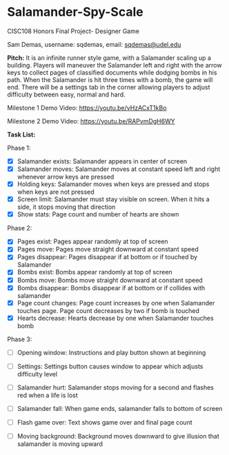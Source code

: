 # Salamander-Spy-Scale
CISC108 Honors Final Project- Designer Game

Sam Demas, username: sqdemas, email: sqdemas@udel.edu

**Pitch:** It is an infinite runner style game, with a Salamander scaling up a building. 
Players will maneuver the Salamander left and right with the arrow keys to collect pages of classified 
documents while dodging bombs in his path. When the Salamander is hit three times with a bomb, the game
will end. There will be a settings tab in the corner allowing players to adjust difficulty 
between easy, normal and hard.

Milestone 1 Demo Video: https://youtu.be/vHzACxT1kBo

Milestone 2 Demo Video: https://youtu.be/RAPvmDgH6WY

**Task List:**

Phase 1:
- [x] Salamander exists: Salamander appears in center of screen
- [x] Salamander moves: Salamander moves at constant speed left and right whenever arrow keys are pressed
- [x] Holding keys: Salamander moves when keys are pressed and stops when keys are not pressed
- [x] Screen limit: Salamander must stay visible on screen. When it hits a side, it stops moving that direction
- [x] Show stats: Page count and number of hearts are shown

Phase 2:
- [x] Pages exist: Pages appear randomly at top of screen 
- [x] Pages move: Pages move straight downward at constant speed
- [x] Pages disappear: Pages disappear if at bottom or if touched by Salamander
- [x] Bombs exist: Bombs appear randomly at top of screen
- [x] Bombs move: Bombs move straight downward at constant speed
- [x] Bombs disappear: Bombs disappear if at bottom or if collides with salamander
- [x] Page count changes: Page count increases by one when Salamander touches page. Page count decreases by two if bomb is touched
- [x] Hearts decrease: Hearts decrease by one when Salamander touches bomb 

Phase 3:
- [ ] Opening window: Instructions and play button shown at beginning
- [ ] Settings: Settings button causes window to appear which adjusts difficulty level
- [ ] Salamander hurt: Salamander stops moving for a second and flashes red when a life is lost
- [ ] Salamander fall: When game ends, salamander falls to bottom of screen
- [ ] Flash game over: Text shows game over and final page count
- [ ] Moving background: Background moves downward to give illusion that salamander is moving upward

